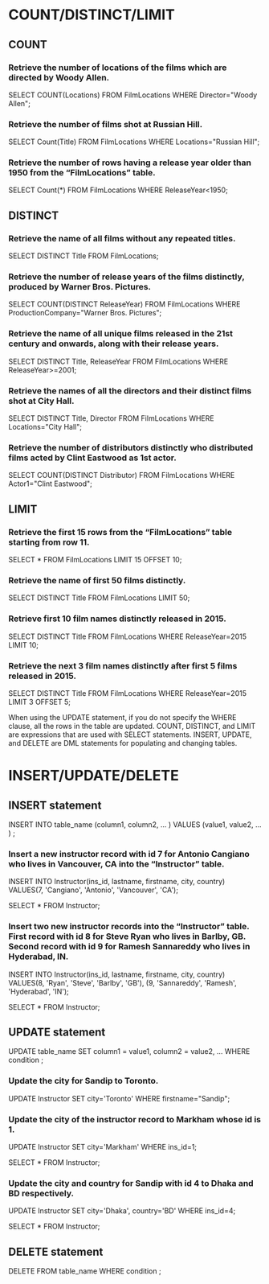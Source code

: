 
# COUNT/DISTINCT/LIMIT



## COUNT
### Retrieve the number of locations of the films which are directed by Woody Allen.
SELECT COUNT(Locations) FROM FilmLocations WHERE Director="Woody Allen";

### Retrieve the number of films shot at Russian Hill. 
SELECT Count(Title) FROM FilmLocations WHERE Locations="Russian Hill";

### Retrieve the number of rows having a release year older than 1950 from the “FilmLocations” table.
SELECT Count(*) FROM FilmLocations WHERE ReleaseYear<1950;

## DISTINCT
### Retrieve the name of all films without any repeated titles.
SELECT DISTINCT Title FROM FilmLocations;

### Retrieve the number of release years of the films distinctly, produced by Warner Bros. Pictures.
SELECT COUNT(DISTINCT ReleaseYear) FROM FilmLocations WHERE ProductionCompany="Warner Bros. Pictures";

### Retrieve the name of all unique films released in the 21st century and onwards, along with their release years.
SELECT DISTINCT Title, ReleaseYear FROM FilmLocations WHERE ReleaseYear>=2001;

### Retrieve the names of all the directors and their distinct films shot at City Hall.
SELECT DISTINCT Title, Director FROM FilmLocations WHERE Locations="City Hall";

### Retrieve the number of distributors distinctly who distributed films acted by Clint Eastwood as 1st actor.
SELECT COUNT(DISTINCT Distributor) FROM FilmLocations WHERE Actor1="Clint Eastwood";

## LIMIT
### Retrieve the first 15 rows from the “FilmLocations” table starting from row 11.
SELECT * FROM FilmLocations LIMIT 15 OFFSET 10;

### Retrieve the name of first 50 films distinctly.
SELECT DISTINCT Title FROM FilmLocations LIMIT 50;

### Retrieve first 10 film names distinctly released in 2015.
SELECT DISTINCT Title FROM FilmLocations WHERE ReleaseYear=2015 LIMIT 10;

### Retrieve the next 3 film names distinctly after first 5 films released in 2015.
SELECT DISTINCT Title FROM FilmLocations WHERE ReleaseYear=2015 LIMIT 3 OFFSET 5;

When using the UPDATE statement, if you do not specify the WHERE clause, all the rows in the table are updated.
COUNT, DISTINCT, and LIMIT are expressions that are used with SELECT statements. 
INSERT, UPDATE, and DELETE are DML statements for populating and changing tables. 

# INSERT/UPDATE/DELETE

## INSERT statement
INSERT INTO table_name (column1, column2, ... )
VALUES (value1, value2, ... )
;

### Insert a new instructor record with id 7 for Antonio Cangiano who lives in Vancouver, CA into the “Instructor” table.
INSERT INTO Instructor(ins_id, lastname, firstname, city, country)
VALUES(7, 'Cangiano', 'Antonio', 'Vancouver', 'CA');

SELECT * FROM Instructor;

### Insert two new instructor records into the “Instructor” table. First record with id 8 for Steve Ryan who lives in Barlby, GB. Second record with id 9 for Ramesh Sannareddy who lives in Hyderabad, IN.
INSERT INTO Instructor(ins_id, lastname, firstname, city, country)
VALUES(8, 'Ryan', 'Steve', 'Barlby', 'GB'), (9, 'Sannareddy', 'Ramesh', 'Hyderabad', 'IN');

SELECT * FROM Instructor;

## UPDATE statement
UPDATE table_name
SET column1 = value1, column2 = value2, ...
WHERE condition
;

### Update the city for Sandip to Toronto.
UPDATE Instructor 
SET city='Toronto' 
WHERE firstname="Sandip";

### Update the city of the instructor record to Markham whose id is 1.
UPDATE Instructor 
SET city='Markham' 
WHERE ins_id=1;

SELECT * FROM Instructor;

### Update the city and country for Sandip with id 4 to Dhaka and BD respectively.
UPDATE Instructor 
SET city='Dhaka', country='BD' 
WHERE ins_id=4;

SELECT * FROM Instructor;


## DELETE statement
DELETE FROM table_name
WHERE condition
;

